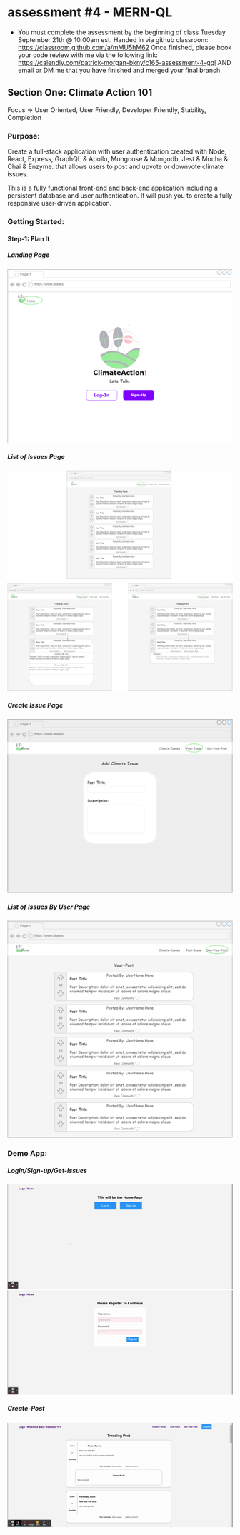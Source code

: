 # assessment #4 - MERN-QL

- You must complete the assessment by the beginning of class Tuesday
  September 21th @ 10:00am est. Handed in via github classroom: https://classroom.github.com/a/mMU5hM62
  Once finished, please book your code review with me via the following link: https://calendly.com/patrick-morgan-bkny/c165-assessment-4-gql
  AND email or DM me that you have finished and merged your final branch

## Section One: Climate Action 101

Focus => User Oriented, User Friendly, Developer Friendly, Stability, Completion

### Purpose:

Create a full-stack application with user authentication created with Node, React, Express, GraphQL & Apollo, Mongoose & Mongodb, Jest & Mocha & Chai & Enzyme.
that allows users to post and upvote or downvote climate issues.

This is a fully functional front-end and back-end application including a persistent database and user authentication.
It will push you to create a fully responsive user-driven application.

### Getting Started:

#### Step-1: Plan It

##### Landing Page

<img src="./assets/wire-frames/login-page.png" alt="wire-frame-landing page">

##### List of Issues Page

<img src="./assets/wire-frames/list-of-issues-page.png" alt="list of issues page">

##### Create Issue Page

<img src="./assets/wire-frames/create-issue-page.png" alt="create issue page">

##### List of Issues By User Page

<img src="./assets/wire-frames/list-of-issues-by-user.png" alt="wire-frame-landing page">

### Demo App:

##### Login/Sign-up/Get-Issues

<img src="./assets/gifs/login.gif" alt="Login">
<img src="./assets/gifs/signin.gif" alt="Sign-up">

##### Create-Post

<img src="./assets/gifs/create-post.gif" alt="Login">
